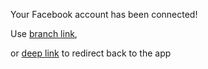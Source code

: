 Your Facebook account has been connected!

Use [branch link](https://get.lookout.com/T9feWDp0plb),

or [deep link](https://codebeautify.org/markdown-viewer) to redirect back to the app
